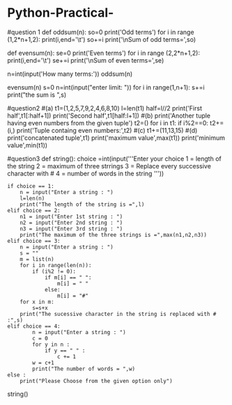 # Python-Practical-
#question 1
def oddsum(n):
    so=0
    print('Odd terms')
    for i in range (1,2*n+1,2):
        print(i,end='\t')
        so+=i
    print('\nSum of odd terms=',so)

def evensum(n):
    se=0
    print('Even terms')
    for i in range (2,2*n+1,2):
        print(i,end='\t')
        se+=i
    print('\nSum of even terms=',se)

n=int(input('How many terms:'))
oddsum(n)

evensum(n)
s=0
n=int(input("enter limit: "))
for i in range(1,n+1):
    s+=i
print("the sum is ",s)

#question2
#(a)
t1=(1,2,5,7,9,2,4,6,8,10)
l=len(t1)
half=l//2
print('First half',t1[:half+1])
print('Second half',t1[half:l+1])
#(b)
print('Another tuple having even numbers from the given tuple')
t2=()
for i in t1:
    if i%2==0:
        t2+=(i,)
print('Tuple containg even numbers:',t2)
#(c)
t1+=(11,13,15)
#(d)
print('concatenated tuple',t1)
print('maximum value',max(t1))
print('minimum value',min(t1))


#question3
def string():
    choice =int(input('''Enter your choice 
1 = length of the string
2 = maximum of three strrings
3 = Replace every successive character with #
4 = number of words in the string
'''))

    if choice == 1:
        n = input("Enter a string : ")
        l=len(n)
        print("The length of the string is =",l)      
    elif choice == 2:
        n1 = input("Enter 1st string : ")
        n2 = input("Enter 2nd string : ")
        n3 = input("Enter 3rd string : ")
        print("The maximum of the three strings is =",max(n1,n2,n3))    
    elif choice == 3:
        n = input("Enter a string : ")
        s = ""
        m = list(n)
        for i in range(len(n)):
            if (i%2 != 0):
                if m[i] == " ":
                    m[i] = " "
                else:
                    m[i] = "#"
        for x in m:
            s=s+x
        print("The sucessive character in the string is replaced with # :",s) 
    elif choice == 4:
            n = input("Enter a string : ")
            c = 0
            for y in n :
                if y == " " :
                    c += 1
            w = c+1
            print("The number of words = ",w) 
    else :
        print("Please Choose from the given option only")

string()
